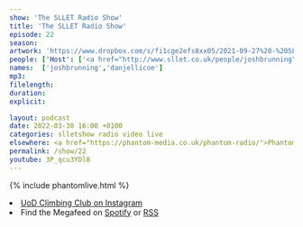 ```yaml
---
show: 'The SLLET Radio Show'
title: 'The SLLET Radio Show'
episode: 22
season: 
artwork: 'https://www.dropbox.com/s/fi1cge2efs8xx05/2021-09-27%20-%20SLLET%20radio%20square.png?raw=1'
people: ['Host': ['<a href="http://www.sllet.co.uk/people/joshbrunning">Josh Brunning</a>','<a href="http://www.sllet.co.uk/people/danjellicoe">Dan Jellicoe</a>']]
names:  ['joshbrunning','danjellicoe']
mp3:
filelength: 
duration: 
explicit: 

layout: podcast
date: 2022-03-30 16:00 +0100
categories: slletshow radio video live
elsewhere: <a href="https://phantom-media.co.uk/phantom-radio/">Phantom Media</a>
permalink: /show/22
youtube: 3P_qcu3YDl8
---
```


{% include phantomlive.html %}

<li><a href="https://www.instagram.com/uodclimbing/">UoD Climbing Club on Instagram</a></li>
<li>Find the Megafeed on <a href="https://open.spotify.com/show/1WGc6YCF3UfAL7E62gHLAS?si=eff5901deb8d498e">Spotify</a> or <a href="https://anchor.fm/s/849e58ac/podcast/rss">RSS</a></li>
